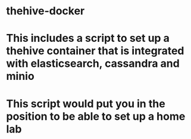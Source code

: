 # thehive-docker

# This includes a script to set up a thehive container that is integrated with elasticsearch, cassandra and minio
# This script would put you in the position to be able to set up a home lab
